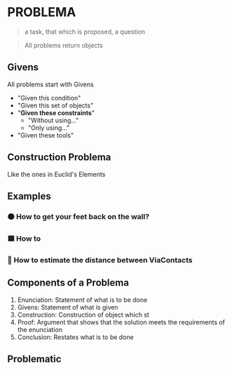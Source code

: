 # PROBLEMA

<!-- This page explains what a problem is. The actual list of problems are within each BetaType Section in the Encyclopedia -->

> a task, that which is proposed, a question

> All problems return objects

## Givens

All problems start with Givens

- "Given this condition"
- "Given this set of objects"
- "**Given these constraints**"
    - "Without using..."
    - "Only using..."
- "Given these tools"

## Construction Problema

Like the ones in Euclid's Elements

## Examples

### 🟠<moto></moto> How to get your feet back on the wall?

### 🟩<eko></eko> How to

### 🔻<via></via> How to estimate the distance between ViaContacts

## Components of a Problema

1. Enunciation: Statement of what is to be done
2. Givens: Statement of what is given
3. Construction: Construction of object which st
4. Proof: Argument that shows that the solution meets the requirements of the enunciation
5. Conclusion: Restates what is to be done

## Problematic